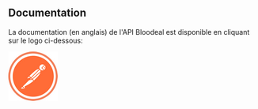 
## Documentation

La documentation (en anglais) de l'API Bloodeal est disponible en cliquant sur le logo ci-dessous:

<a href="https://documenter.getpostman.com/view/16167513/Uyr7HeJk" target="_blank">
<img src="https://github.com/jpvincent1980/jpvincent1980/blob/main/assets/img/logo-postman.png" />
</a>